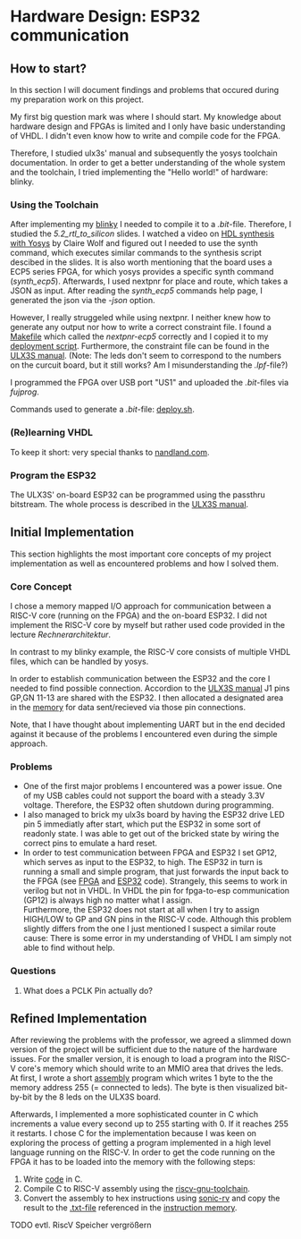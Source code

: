 # Hardware Design: ESP32 communication

## How to start?
In this section I will document findings and problems that occured during my preparation work on this project.

My first big question mark was where I should start. My knowledge about hardware design and FPGAs is limited and I only have basic understanding of VHDL. I didn't even know how to write and compile code for the FPGA.

Therefore, I studied ulx3s' manual and subsequently the yosys toolchain documentation. In order to get a better understanding of the whole system and the toolchain, I tried implementing the "Hello world!" of hardware: blinky.

### Using the Toolchain
After implementing my [blinky](blinky.v)  I needed to compile it to a _.bit_-file. Therefore, I studied the _5.2_rtl_to_silicon_ slides. I watched a video on [HDL synthesis with Yosys](https://www.youtube.com/watch?v=rVftXFl5tHs) by Claire Wolf and figured out I needed to use the synth command, which executes similar commands to the synthesis script descibed in the slides. It is also worth mentioning that the board uses a ECP5 series FPGA, for which yosys provides a specific synth command (_synth_ecp5_). Afterwards, I used nextpnr for place and route, which takes a JSON as input. After reading the _synth_ecp5_ commands help page, I generated the json via the _-json_ option.

However, I really struggeled while using nextpnr. I neither knew how to generate any output nor how to write a correct constraint file. I found a [Makefile](https://github.com/ulx3s/blink/blob/main/Makefile) which called the _nextpnr-ecp5_ correctly and I copied it to my [deployment script](deploy.sh). Furthermore, the constraint file can be found in the [ULX3S manual](https://github.com/emard/ulx3s/blob/master/doc/MANUAL.md). (Note: The leds don't seem to correspond to the numbers on the curcuit board, but it still works? Am I misunderstanding the _.lpf_-file?)

I programmed the FPGA over USB port "US1" and uploaded the _.bit_-files via _fujprog_.

Commands used to generate a _.bit_-file: [deploy.sh](deploy.sh). 

### (Re)learning VHDL
To keep it short: very special thanks to [nandland.com](https://nandland.com/).

### Program the ESP32
The ULX3S' on-board ESP32 can be programmed using the passthru bitstream. The whole process is described in the [ULX3S manual](https://github.com/emard/ulx3s/blob/master/doc/MANUAL.md).

## Initial Implementation
This section highlights the most important core concepts of my project implementation as well as encountered problems and how I solved them.

### Core Concept
I chose a memory mapped I/O approach for communication between a RISC-V core (running on the FPGA) and the on-board ESP32. I did not implement the RISC-V core by myself but rather used code provided in the lecture _Rechnerarchitektur_.

In contrast to my blinky example, the RISC-V core consists of multiple VHDL files, which can be handled by yosys. 

In order to establish communication between the ESP32 and the core I needed to find possible connection. Accordion to the [ULX3S manual](https://github.com/emard/ulx3s/blob/master/doc/MANUAL.md) J1 pins GP,GN 11-13 are shared with the ESP32. I then allocated a designated area in the [memory](rtl/dmem.vhd) for data sent/recieved via those pin connections.

Note, that I have thought about implementing UART but in the end decided against it because of the problems I encountered even during the simple approach. 

### Problems

* One of the first major problems I encountered was a power issue. One of my USB cables could not support the board with a steady 3.3V voltage. Therefore, the ESP32 often shutdown during programming.
* I also managed to brick my ulx3s board by having the ESP32 drive LED pin 5 immediatly after start, which put the ESP32 in some sort of readonly state. I was able to get out of the bricked state by wiring the correct pins to emulate a hard reset. 
* In order to test communication between FPGA and ESP32 I set GP12, which serves as input to the ESP32, to high. The ESP32 in turn is running a small and simple program, that just forwards the input back to the FPGA (see [FPGA](blinky.vhd) and [ESP32](esp32/esp32.ino) code). Strangely, this seems to work in verilog but not in VHDL. In VHDL the pin for fpga-to-esp communication (GP12) is always high no matter what I assign.\
Furthermore, the ESP32 does not start at all when I try to assign HIGH/LOW to GP and GN pins in the RISC-V code. Although this problem slightly differs from the one I just mentioned I suspect a similar route cause: There is some error in my understanding of VHDL I am simply not able to find without help.


### Questions

1. What does a PCLK Pin actually do?


## Refined Implementation

After reviewing the problems with the professor, we agreed a slimmed down version of the project will be sufficient due to the nature of the hardware issues.
For the smaller version, it is enough to load a program into the RISC-V core's memory which should write to an MMIO area that drives the leds.
At first, I wrote a short [assembly](riscvtest.s) program which writes 1 byte to the the memory address 255 (= connected to leds). The byte is then visualized bit-by-bit by the 8 leds on the ULX3S board.

Afterwards, I implemented a more sophisticated counter in C which increments a value every second up to 255 starting with 0. If it reaches 255 it restarts.
I chose C for the implementation because I was keen on exploring the process of getting a program implemented in a high level language running on the RISC-V.
In order to get the code running on the FPGA it has to be loaded into the memory with the following steps:
1.  Write [code](LedCounter/main.c) in C.
2.  Compile C to RISC-V assembly using the [riscv-gnu-toolchain](https://github.com/riscv-collab/riscv-gnu-toolchain).
3.  Convert the assembly to hex instructions using [sonic-rv](https://sonic-rv.ics.jku.at/) and copy the result to the [.txt-file](rtl/riscvtest.txt) referenced in the [instruction memory](rtl/imem.vhd).

TODO 
evtl. RiscV Speicher vergrößern